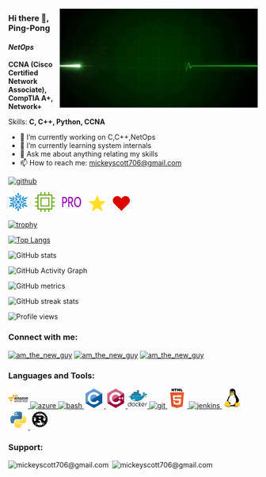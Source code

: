 
<p><img align= "right" src="https://github.com/Ping-Pong-100/Ping-Pong-100/blob/main/heartbeat.gif" width="400" height="200" /></p>

### Hi there 👋, Ping-Pong 
#### *NetOps*
**CCNA (Cisco Certified Network Associate), CompTIA A+, Network+**

Skills: **C, C++, Python, CCNA**

- 🔭 I’m currently working on C,C++,NetOps 
- 🌱 I’m currently learning system internals 
- 💬 Ask me about anything relating my skills 
- 📫 How to reach me: mickeyscott706@gmail.com 


[<img src='https://cdn.jsdelivr.net/npm/simple-icons@3.0.1/icons/github.svg' alt='github' height='40'>](https://github.com/Ping-Pong-100)  

<a href='https://archiveprogram.github.com/'><img src='https://raw.githubusercontent.com/acervenky/animated-github-badges/master/assets/acbadge.gif' width='40' height='40'></a> <a href='https://docs.github.com/en/developers'><img src='https://raw.githubusercontent.com/acervenky/animated-github-badges/master/assets/devbadge.gif' width='40' height='40'></a> <a href='https://github.com/pricing'><img src='https://raw.githubusercontent.com/acervenky/animated-github-badges/master/assets/pro.gif' width='40' height='40'></a> <a href='https://stars.github.com/'><img src='https://raw.githubusercontent.com/acervenky/animated-github-badges/master/assets/starbadge.gif' width='35' height='35'></a> <a href='https://docs.github.com/en/github/supporting-the-open-source-community-with-github-sponsors'><img src='https://raw.githubusercontent.com/acervenky/animated-github-badges/master/assets/sponsorbadge.gif' width='35' height='35'></a> 

[![trophy](https://github-profile-trophy.vercel.app/?username=Ping-Pong)](https://github.com/ryo-ma/github-profile-trophy)

[![Top Langs](https://github-readme-stats.vercel.app/api/top-langs/?username=Ping-Pong)](https://github.com/anuraghazra/github-readme-stats)

![GitHub stats](https://github-readme-stats.vercel.app/api?username=Ping-Pong&show_icons=true)  

![GitHub Activity Graph](https://activity-graph.herokuapp.com/graph?username=Ping-Pong)  

![GitHub metrics](https://metrics.lecoq.io/Ping-Pong)  

![GitHub streak stats](https://github-readme-streak-stats.herokuapp.com/?user=Ping-Pong)  

![Profile views](https://gpvc.arturio.dev/Ping-Pong)  



<h3 align="left">Connect with me:</h3>
<p align="left">
<a href="https://twitter.com/am_the_new_guy" target="blank"><img align="center" src="https://raw.githubusercontent.com/rahuldkjain/github-profile-readme-generator/master/src/images/icons/Social/twitter.svg" alt="am_the_new_guy" height="30" width="40" /></a>
<a href="https://linkedin.com/in/am_the_new_guy" target="blank"><img align="center" src="https://raw.githubusercontent.com/rahuldkjain/github-profile-readme-generator/master/src/images/icons/Social/linked-in-alt.svg" alt="am_the_new_guy" height="30" width="40" /></a>
<a href="https://www.youtube.com/c/am_the_new_guy" target="blank"><img align="center" src="https://raw.githubusercontent.com/rahuldkjain/github-profile-readme-generator/master/src/images/icons/Social/youtube.svg" alt="am_the_new_guy" height="30" width="40" /></a>
</p>

<h3 align="left">Languages and Tools:</h3>
<p align="left"> <a href="https://aws.amazon.com" target="_blank" rel="noreferrer"> <img src="https://raw.githubusercontent.com/devicons/devicon/master/icons/amazonwebservices/amazonwebservices-original-wordmark.svg" alt="aws" width="40" height="40"/> </a> <a href="https://azure.microsoft.com/en-in/" target="_blank" rel="noreferrer"> <img src="https://www.vectorlogo.zone/logos/microsoft_azure/microsoft_azure-icon.svg" alt="azure" width="40" height="40"/> </a> <a href="https://www.gnu.org/software/bash/" target="_blank" rel="noreferrer"> <img src="https://www.vectorlogo.zone/logos/gnu_bash/gnu_bash-icon.svg" alt="bash" width="40" height="40"/> </a> <a href="https://www.cprogramming.com/" target="_blank" rel="noreferrer"> <img src="https://raw.githubusercontent.com/devicons/devicon/master/icons/c/c-original.svg" alt="c" width="40" height="40"/> </a> <a href="https://www.w3schools.com/cpp/" target="_blank" rel="noreferrer"> <img src="https://raw.githubusercontent.com/devicons/devicon/master/icons/cplusplus/cplusplus-original.svg" alt="cplusplus" width="40" height="40"/> </a> <a href="https://www.docker.com/" target="_blank" rel="noreferrer"> <img src="https://raw.githubusercontent.com/devicons/devicon/master/icons/docker/docker-original-wordmark.svg" alt="docker" width="40" height="40"/> </a> <a href="https://git-scm.com/" target="_blank" rel="noreferrer"> <img src="https://www.vectorlogo.zone/logos/git-scm/git-scm-icon.svg" alt="git" width="40" height="40"/> </a> <a href="https://www.w3.org/html/" target="_blank" rel="noreferrer"> <img src="https://raw.githubusercontent.com/devicons/devicon/master/icons/html5/html5-original-wordmark.svg" alt="html5" width="40" height="40"/> </a> <a href="https://www.jenkins.io" target="_blank" rel="noreferrer"> <img src="https://www.vectorlogo.zone/logos/jenkins/jenkins-icon.svg" alt="jenkins" width="40" height="40"/> </a> <a href="https://www.linux.org/" target="_blank" rel="noreferrer"> <img src="https://raw.githubusercontent.com/devicons/devicon/master/icons/linux/linux-original.svg" alt="linux" width="40" height="40"/> </a> <a href="https://www.python.org" target="_blank" rel="noreferrer"> <img src="https://raw.githubusercontent.com/devicons/devicon/master/icons/python/python-original.svg" alt="python" width="40" height="40"/> </a> <a href="https://www.rust-lang.org" target="_blank" rel="noreferrer"> <img src="https://raw.githubusercontent.com/devicons/devicon/master/icons/rust/rust-plain.svg" alt="rust" width="40" height="40"/> </a> </p>

<h3 align="left">Support:</h3>
<p><a href="https://www.buymeacoffee.com/mickeyscott706@gmail.com"> <img align="left" src="https://cdn.buymeacoffee.com/buttons/v2/default-yellow.png" height="50" width="210" alt="mickeyscott706@gmail.com" /></a><a href="https://ko-fi.com/mickeyscott706@gmail.com"> <img align="left" src="https://cdn.ko-fi.com/cdn/kofi3.png?v=3" height="50" width="210" alt="mickeyscott706@gmail.com" /></a></p><br><br>

